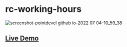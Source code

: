 # rc-working-hours

![screenshot-pointdevel github io-2022 07 04-10_59_38](https://user-images.githubusercontent.com/61072167/177120769-564f8f34-296a-4551-a24a-1f4f3be3f5b0.png)


## [Live Demo](https://pointdevel.github.io/rc-working-hours/)
